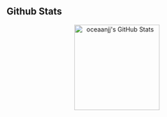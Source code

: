 ##    Github Stats



<div align="center" style="display: flex; justify-content: center;">
 <a href="https://git.io/streak-stats">
        <img height = "195px" src="https://github-readme-streak-stats.herokuapp.com/?user=oceaanjj&theme=jolly&hide_border=true" alt="oceaanjj's GitHub Stats" 
        <img height = "195px" src="https://github-readme-stats.vercel.app/api/top-langs/?username=oceaanjj&theme=jolly&show_icons=true&hide_border=true&layout=compact" alt="oceaanjj's GitHub Stats" />
        
 </a>
</div>








<!---
oceaanjj/oceaanjj is a ✨ special ✨ repository because its `README.md` (this file) appears on your GitHub profile.
You can click the Preview link to take a look at your changes.
--->

